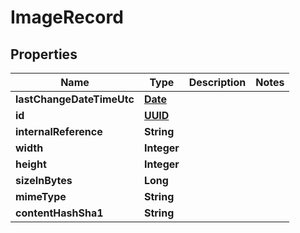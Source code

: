 
# ImageRecord

## Properties
Name | Type | Description | Notes
------------ | ------------- | ------------- | -------------
**lastChangeDateTimeUtc** | [**Date**](Date.md) |  | 
**id** | [**UUID**](UUID.md) |  | 
**internalReference** | **String** |  | 
**width** | **Integer** |  | 
**height** | **Integer** |  | 
**sizeInBytes** | **Long** |  | 
**mimeType** | **String** |  | 
**contentHashSha1** | **String** |  | 



